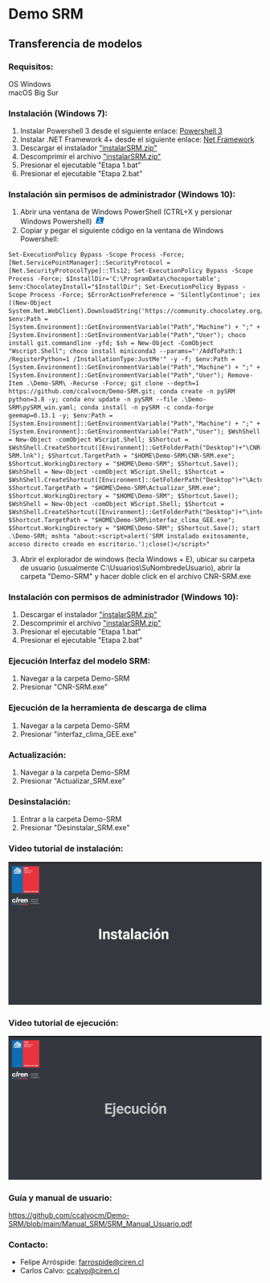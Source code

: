 # Demo SRM
## Transferencia de modelos
 
### Requisitos:
 OS Windows  
 macOS Big Sur
### Instalación (Windows 7):
 1. Instalar Powershell 3 desde el siguiente enlace: [Powershell 3](https://download.microsoft.com/download/E/7/6/E76850B8-DA6E-4FF5-8CCE-A24FC513FD16/Windows6.1-KB2506143-x64.msu) 
 2. Instalar .NET Framework 4+ desde el siguiente enlace: [Net Framework](https://go.microsoft.com/fwlink/?linkid=2088632)
 3. Descargar el instalador ["instalarSRM.zip"](https://github.com/ccalvocm/Demo-SRM/raw/main/instalarSRM.zip)
 4. Descomprimir el archivo ["instalarSRM.zip"](https://github.com/ccalvocm/Demo-SRM/raw/main/instalarSRM.zip)
 5. Presionar el ejecutable "Etapa 1.bat"
 6. Presionar el ejecutable "Etapa 2.bat"
 
### Instalación sin permisos de administrador (Windows 10):
1. Abrir una ventana de Windows PowerShell (CTRL+X y persionar Windows Powershell) <img src="https://raw.githubusercontent.com/ccalvocm/Hackathon_Fach/main/Imagenes/logoPS.png" height="5%" width="5%" >
2. Copiar y pegar el siguiente código en la ventana de Windows Powershell:

```
Set-ExecutionPolicy Bypass -Scope Process -Force; [Net.ServicePointManager]::SecurityProtocol = [Net.SecurityProtocolType]::Tls12; Set-ExecutionPolicy Bypass -Scope Process -Force; $InstallDir='C:\ProgramData\chocoportable'; $env:ChocolateyInstall="$InstallDir"; Set-ExecutionPolicy Bypass -Scope Process -Force; $ErrorActionPreference = 'SilentlyContinue'; iex ((New-Object System.Net.WebClient).DownloadString('https://community.chocolatey.org/install.ps1')); $env:Path = [System.Environment]::GetEnvironmentVariable("Path","Machine") + ";" + [System.Environment]::GetEnvironmentVariable("Path","User"); choco install git.commandline -yfd; $sh = New-Object -ComObject "Wscript.Shell"; choco install miniconda3 --params="'/AddToPath:1 /RegisterPython=1 /InstallationType:JustMe'" -y -f; $env:Path = [System.Environment]::GetEnvironmentVariable("Path","Machine") + ";" + [System.Environment]::GetEnvironmentVariable("Path","User"); Remove-Item .\Demo-SRM\ -Recurse -Force; git clone --depth=1 https://github.com/ccalvocm/Demo-SRM.git; conda create -n pySRM python=3.8 -y; conda env update -n pySRM --file .\Demo-SRM\pySRM_win.yaml; conda install -n pySRM -c conda-forge geemap=0.13.1 -y; $env:Path = [System.Environment]::GetEnvironmentVariable("Path","Machine") + ";" + [System.Environment]::GetEnvironmentVariable("Path","User"); $WshShell = New-Object -comObject WScript.Shell; $Shortcut = $WshShell.CreateShortcut([Environment]::GetFolderPath("Desktop")+"\CNR-SRM.lnk"); $Shortcut.TargetPath = "$HOME\Demo-SRM\CNR-SRM.exe"; $Shortcut.WorkingDirectory = "$HOME\Demo-SRM"; $Shortcut.Save(); $WshShell = New-Object -comObject WScript.Shell; $Shortcut = $WshShell.CreateShortcut([Environment]::GetFolderPath("Desktop")+"\Actualizar_SRM.lnk"); $Shortcut.TargetPath = "$HOME\Demo-SRM\Actualizar_SRM.exe"; $Shortcut.WorkingDirectory = "$HOME\Demo-SRM"; $Shortcut.Save(); $WshShell = New-Object -comObject WScript.Shell; $Shortcut = $WshShell.CreateShortcut([Environment]::GetFolderPath("Desktop")+"\interfaz_clima_GEE.lnk"); $Shortcut.TargetPath = "$HOME\Demo-SRM\interfaz_clima_GEE.exe"; $Shortcut.WorkingDirectory = "$HOME\Demo-SRM"; $Shortcut.Save(); start .\Demo-SRM; mshta "about:<script>alert('SRM instalado exitosamente, acceso directo creado en escritorio.');close()</script>"
```
3. Abrir el explorador de windows (tecla Windows + E), ubicar su carpeta de usuario (usualmente C:\Usuarios\SuNombredeUsuario), abrir la carpeta "Demo-SRM" y hacer doble click en el archivo CNR-SRM.exe

### Instalación con permisos de administrador (Windows 10):
 1. Descargar el instalador ["instalarSRM.zip"](https://github.com/ccalvocm/Demo-SRM/raw/main/instalarSRM.zip)
 2. Descomprimir el archivo ["instalarSRM.zip"](https://github.com/ccalvocm/Demo-SRM/raw/main/instalarSRM.zip)
 3. Presionar el ejecutable "Etapa 1.bat"
 4. Presionar el ejecutable "Etapa 2.bat"

### Ejecución Interfaz del modelo SRM:
 1. Navegar a la carpeta Demo-SRM
 2. Presionar "CNR-SRM.exe"

### Ejecución de la herramienta de descarga de clima
 1. Navegar a la carpeta Demo-SRM
 2. Presionar "interfaz_clima_GEE.exe"

### Actualización:
 1. Navegar a la carpeta Demo-SRM
 2. Presionar "Actualizar_SRM.exe"

### Desinstalación:
 1. Entrar a la carpeta Demo-SRM
 2. Presionar "Desinstalar_SRM.exe"

### Video tutorial de instalación:
[![Watch the video](https://raw.githubusercontent.com/ccalvocm/Demo-SRM/main/thumbnails/Portada_video_instalacion.png)](https://cirencl-my.sharepoint.com/:v:/g/personal/ccalvo_ciren_cl/EV97xbfFNuFMgSetIpBZmRsBxy8K3y6UArHAYxkQ4N5ILA?e=lbw9hM)

### Video tutorial de ejecución:
[![Watch the video](https://raw.githubusercontent.com/ccalvocm/Demo-SRM/main/thumbnails/Portada_video_ejecucion.png)](https://cirencl-my.sharepoint.com/:v:/g/personal/ccalvo_ciren_cl/EUV5X2QLNGtKiktQkVIsj6oBTHhpwm4IjcuSXhgLfWxWlA?e=PkQgvG)

### Guía y manual de usuario:
https://github.com/ccalvocm/Demo-SRM/blob/main/Manual_SRM/SRM_Manual_Usuario.pdf

### Contacto:
 - Felipe Arróspide: farrospide@ciren.cl
 - Carlos Calvo: ccalvo@ciren.cl

